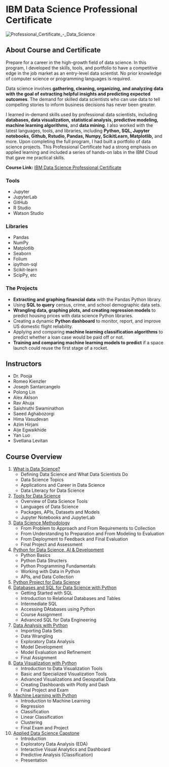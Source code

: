 # IBM Data Science Professional Certificate
![Professional_Certificate_-_Data_Science](https://github.com/alpkanoz/IBM_Data_Science_Professional_Certificate/assets/78761783/5133d9de-d0aa-49e2-87f7-eef4993670df)

## About Course and Certificate
Prepare for a career in the high-growth field of data science. In this program, I developed the skills, tools, and portfolio to have a competitive edge in the job market as an entry-level data scientist. No prior knowledge of computer science or programming languages is required. 

Data science involves **gathering, cleaning, organizing, and analyzing data with the goal of extracting helpful insights and predicting expected outcomes**. The demand for skilled data scientists who can use data to tell compelling stories to inform business decisions has never been greater.

I learned in-demand skills used by professional data scientists, including **databases, data visualization, statistical analysis, predictive modeling, machine learning algorithms,** and **data mining**. I also worked with the latest languages, tools, and libraries, including **Python, SQL, Jupyter notebooks, Github, Rstudio, Pandas, Numpy, ScikitLearn, Matplotlib,** and more. Upon completing the full program, I had built a portfolio of data science projects. This Professional Certificate had a strong emphasis on applied learning and included a series of hands-on labs in the IBM Cloud that gave me practical skills.

**Course Link:** [IBM Data Science Professional Certificate](https://www.coursera.org/professional-certificates/ibm-data-science)

### Tools
+ Jupyter
+ JupyterLab
+ GitHub
+ R Studio
+ Watson Studio
  
### Libraries
+ Pandas
+ NumPy
+ Matplotlib
+ Seaborn
+ Folium
+ ipython-sql
+ Scikit-learn
+ ScipPy, etc
  
### The Projects
+ **Extracting and graphing financial data** with the Pandas Python library.
+ Using **SQL to query** census, crime, and school demographic data sets.
+ **Wrangling data, graphing plots, and creating regression models** to predict housing prices with data science Python libraries.
+ Creating a dynamic **Python dashboard** to monitor, report, and improve US domestic flight reliability.
+ Applying and comparing **machine learning classification algorithms** to predict whether a loan case would be paid off or not.
+ **Training and comparing machine learning models to predict** if a space launch could reuse the first stage of a rocket.

## Instructors

+ Dr. Pooja
+ Romeo Kienzler
+ Joseph Santarcangelo
+ Polong Lin
+ Alex Aklson
+ Rav Ahuja
+ Saishruthi Swaminathon
+ Saeed Aghabozorgi
+ Hima Vasudevan
+ Azim Hirjani
+ Aije Egwaikhide
+ Yan Luo
+ Svetlana Levitan

## Course Overview
1. [What is Data Science?](https://www.coursera.org/learn/what-is-datascience?specialization=ibm-data-science)
     - Defining Data Science and What Data Scientists Do
     - Data Science Topics
     - Applications and Career in Data Science
     - Data Literacy for Data Science
1. [Tools for Data Science](https://www.coursera.org/learn/open-source-tools-for-data-science?specialization=ibm-data-science)
     - Overview of Data Science Tools
     - Languages of Data Science
     - Packages, APIs, Datasets and Models
     - Jupyter Notebooks and JupyterLab
1. [Data Science Methodology](https://www.coursera.org/learn/data-science-methodology?specialization=ibm-data-science)
     - From Problem to Approach and From Requirements to Collection
     - From Understanding to Preparation and From Modeling to Evaluation
     - From Deployment to Feedback and Final Evaluation
     - Final Project and Assessment
1. [Python for Data Science, AI & Development](https://www.coursera.org/learn/python-for-applied-data-science-ai?specialization=ibm-data-science)
     - Python Basics
     - Python Data Structers
     - Python Programming Fundamentals
     - Working with Data in Python
     - APIs, and Data Collection
1. [Python Project for Data Science](https://www.coursera.org/learn/python-project-for-data-science?specialization=ibm-data-science)
1. [Databases and SQL for Data Science with Python](https://www.coursera.org/learn/sql-data-science?specialization=ibm-data-science)
     - Getting Started with SQL
     - Introduction to Relational Databases and Tables
     - Intermediate SQL
     - Accessing DAtabases using Python
     - Course Assignment
     - Advanced SQL for Data Engineering
1. [Data Analysis with Python](https://www.coursera.org/learn/data-analysis-with-python?specialization=ibm-data-science)
     - Importing Data Sets
     - Data Wrangling
     - Exploratory Data Analysis
     - Model Development
     - Model Evaluation and Refinement
     - Final Assignment
1. [Data Visualization with Python](https://www.coursera.org/learn/python-for-data-visualization?specialization=ibm-data-science)
     - Introduction to Data Visualization Tools
     - Basic and Specialized Visualization Tools
     - Advanced Visualizations and Geospatial Data
     - Creating Dashboards with Plotly and Dash
     - Final Project and Exam
1. [Machine Learning with Python](https://www.coursera.org/learn/machine-learning-with-python?specialization=ibm-data-science)
     - Introduction to Machine Learning
     - Regression
     - Classification
     - Linear Classification
     - Clustering
     - Final Exam and Project
1. [Applied Data Science Capstone](https://www.coursera.org/learn/applied-data-science-capstone?specialization=ibm-data-science)
     - Introduction
     - Exploratory Data Analysis (EDA)
     - Interactive Visual Analytics and Dashboard
     - Predictive Analysis (Classification)
     - Presentation
      


